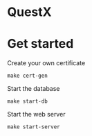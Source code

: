 # QuestX

# Get started

Create your own certificate
```shell
make cert-gen
```

Start the database
```shell
make start-db
```

Start the web server
```shell
make start-server
```
